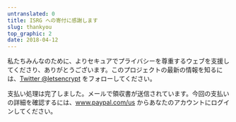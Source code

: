 ```yaml
---
untranslated: 0
title: ISRG への寄付に感謝します
slug: thankyou
top_graphic: 2
date: 2018-04-12
---
```


私たちみんなのために、よりセキュアでプライバシーを尊重するウェブを支援してくださり、ありがとうございます。このプロジェクトの最新の情報を知るには、[Twitter @letsencrypt](https://twitter.com/letsencrypt) をフォローしてください。

支払い処理は完了しました。メールで領収書が送信されています。今回の支払いの詳細を確認するには、<a href="https://www.paypal.com/us">www.paypal.com/us</a> からあなたのアカウントにログインしてください。
